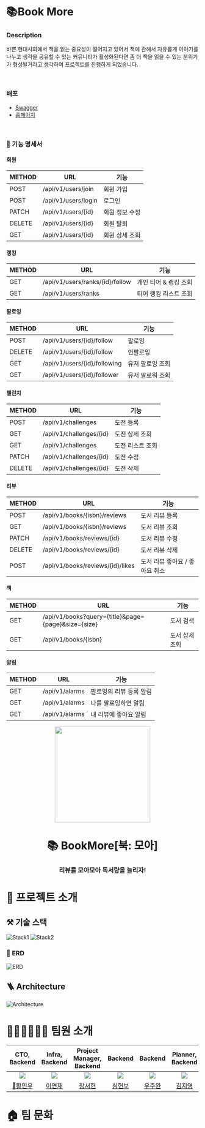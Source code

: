# 📚Book More

### Description

바쁜 현대사회에서 책을 읽는 중요성이 떨어지고 있어서 책에 관해서 자유롭게 이야기를 나누고 생각을 공유할 수 있는 커뮤니티가 활성화된다면 좀 더 책을 읽을 수 있는 분위기가 형성될거라고 생각하여 프로젝트를 진행하게
되었습니다.

<br>

### 배포
- [Swagger](https://api.bookmore.site/swagger-ui/index.html)
- [홈페이지](https://www.bookmore.site)

<br>

### 📄 기능 명세서

#### 회원

| METHOD  | URL                 | 기능       |
|---------|---------------------|----------|
| POST    | /api/v1/users/join  | 회원 가입    |
| POST    | /api/v1/users/login | 로그인      |
| PATCH   | /api/v1/users/{id}  | 회원 정보 수정 |
| DELETE  | /api/v1/users/{id}  | 회원 탈퇴    |
| GET     | /api/v1/users/{id}  | 회원 상세 조회 |

#### 랭킹

| METHOD | URL                             | 기능            |
|--------|---------------------------------|---------------|
| GET    | /api/v1/users/ranks/{id}/follow | 개인 티어 & 랭킹 조회 |
| GET    | /api/v1/users/ranks             | 티어 랭킹 리스트 조회  |

#### 팔로잉

| METHOD | URL                          | 기능        |
|--------|------------------------------|-----------|
| POST   | /api/v1/users/{id}/follow    | 팔로잉       |
| DELETE | /api/v1/users/{id}/follow    | 언팔로잉      |
| GET    | /api/v1/users/{id}/following | 유저 팔로잉 조회 |
| GET    | /api/v1/users/{id}/follower  | 유저 팔로워 조회 |

#### 챌린지

| METHOD | URL                     | 기능        |
|--------|-------------------------|-----------|
| POST   | /api/v1/challenges      | 도전 등록     |
| GET    | /api/v1/challenges/{id} | 도전 상세 조회  |
| GET    | /api/v1/challenges      | 도전 리스트 조회 |
| PATCH  | /api/v1/challenges/{id} | 도전 수정     |
| DELETE | /api/v1/challenges/{id} | 도전 삭제     |


#### 리뷰

| METHOD | URL                              | 기능                 |
|--------|----------------------------------|--------------------|
| POST   | /api/v1/books/{isbn}/reviews     | 도서 리뷰 등록           |
| GET    | /api/v1/books/{isbn}/reviews     | 도서 리뷰 조회           |
| PATCH  | /api/v1/books/reviews/{id}       | 도서 리뷰 수정           |
| DELETE | /api/v1/books/reviews/{id}       | 도서 리뷰 삭제           |
| POST   | /api/v1/books/reviews/{id}/likes | 도서 리뷰 좋아요 / 좋아요 취소 |

#### 책

| METHOD | URL                                                 | 기능       |
|--------|-----------------------------------------------------|----------|
| GET    | /api/v1/books?query={title}&page={page}&size={size} | 도서 검색    |
| GET    | /api/v1/books/{isbn}                                | 도서 상세 조회 |

####  알림

| METHOD | URL            | 기능            |
|--------|----------------|---------------|
| GET    | /api/v1/alarms | 팔로잉의 리뷰 등록 알림 |
| GET    | /api/v1/alarms | 나를 팔로잉하면 알림   |
| GET    | /api/v1/alarms | 내 리뷰에 좋아요 알림  |





<p align="middle" >
  <img width="250px;" src="file:///Users/jangseohyeon/Downloads/icon.png"/>
</p>

<div align="center">
<h1> 📚 BookMore[북: 모아] </h1>
<h3> 리뷰를 모아모아 독서량을 늘리자!</h3>
</div>

# 📝 프로젝트 소개

## ⚒️ 기술 스택
![Stack1](assets/stack1.png)
![Stack2](assets/stack2.png)

### 📍 ERD
![ERD](assets/bookmore-erd.png)

##  🪜 Architecture
![Architecture](assets/architecture.png)

# 🙋🏻‍♂️🙋🏻‍♀️ 팀원 소개

|                  CTO, Backend                  |                Infra, Backend                 |           Project Manager, Backend           |                    Backend                     |                     Backend                     |                 Planner, Backend                  |
|:----------------------------------------------:|:---------------------------------------------:|:--------------------------------------------:|:----------------------------------------------:|:-----------------------------------------------:|:-------------------------------------------------:|
| ![](https://github.com/menuhwang.png?size=200) | ![](https://github.com/yjyj1023.png?size=200) | ![](https://github.com/Senna97.png?size=200) | ![](https://github.com/simhyunbo.png?size=200) | ![](https://github.com/Universenn.png?size=200) | ![](https://github.com/Kim-Ji-Yeong.png?size=200) |
|     [👑황민우](https://github.com/menuhwang)      |      [이연재](https://github.com/yjyj1023)       |      [장서현](https://github.com/Senna97)       |      [심현보](https://github.com/simhyunbo)       |      [우주완](https://github.com/Universenn)       |      [김지영](https://github.com/Kim-Ji-Yeong)       |

# 🏠 팀 문화
